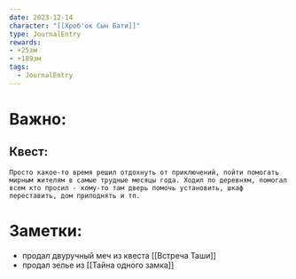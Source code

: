 ```yaml
---
date: 2023-12-14
character: "[[Хроб'ок Сын Бати]]"
type: JournalEntry
rewards: 
- +25зм
- +189зм
tags:
  - JournalEntry
---
```

# Важно:

## Квест:
```
Просто какое-то время решил отдохнуть от приключений, пойти помогать мирным жителям в самые трудные месяцы года. Ходил по деревням, помогал всем кто просил - кому-то там дверь помочь установить, шкаф переставить, дом приподнять и тп.
```

# Заметки:
- продал двуручный меч из квеста [[Встреча Таши]]
- продал зелье из [[Тайна одного замка]]